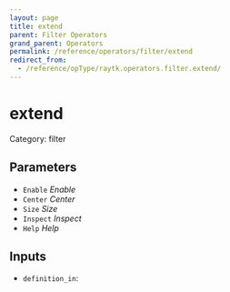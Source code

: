 ```yaml
---
layout: page
title: extend
parent: Filter Operators
grand_parent: Operators
permalink: /reference/operators/filter/extend
redirect_from:
  - /reference/opType/raytk.operators.filter.extend/
---
```


# extend

Category: filter



## Parameters

* `Enable` *Enable*
* `Center` *Center*
* `Size` *Size*
* `Inspect` *Inspect*
* `Help` *Help*

## Inputs

* `definition_in`: 